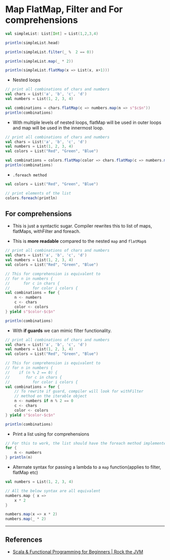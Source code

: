 # Map FlatMap, Filter and For comprehensions

```Scala
val simpleList: List[Int] = List(1,2,3,4)

println(simpleList.head)

println(simpleList.filter(_ %  2 == 0))

println(simpleList.map(_ * 2))

println(simpleList.flatMap(x => List(x, x+1)))
```

* Nested loops

```Scala
// print all combinations of chars and numbers
val chars = List('a', 'b', 'c', 'd')
val numbers = List(1, 2, 3, 4)

val combinations = chars.flatMap(c => numbers.map(n => s"$c$n"))
println(combinations)
```

* With multiple levels of nested loops, flatMap will be used in outer loops and map will be used in the innermost loop.

```Scala
// print all combinations of chars and numbers
val chars = List('a', 'b', 'c', 'd')
val numbers = List(1, 2, 3, 4)
val colors = List("Red", "Green", "Blue")

val combinations = colors.flatMap(color => chars.flatMap(c => numbers.map(n => s"$color$c$n")))
println(combinations)
```

* `.foreach method`

```Scala
val colors = List("Red", "Green", "Blue")

// print elements of the list
colors.foreach(println)
```

## For comprehensions

* This is just a syntactic sugar. Compiler rewrites this to list of maps, flatMaps, withFilter and foreach.

* This is **more readable** compared to the nested `map` and `flatMap`s

```Scala
// print all combinations of chars and numbers
val chars = List('a', 'b', 'c', 'd')
val numbers = List(1, 2, 3, 4)
val colors = List("Red", "Green", "Blue")

// This for comprehension is equivalent to
// for n in numbers {
//      for c in chars {
//          for color i colors {
val combinations = for {
    n <- numbers
    c <- chars
    color <- colors
} yield s"$color-$c$n"

println(combinations)
```

* With **if guards** we can mimic filter functionality.

```Scala
// print all combinations of chars and numbers
val chars = List('a', 'b', 'c', 'd')
val numbers = List(1, 2, 3, 4)
val colors = List("Red", "Green", "Blue")

// This for comprehension is equivalent to
// for n in numbers {
//    if (n % 2 == 0) {
//       for c in chars {
//          for color i colors {
val combinations = for {
    // To rewrite if guard, compiler will look for withFilter
    // method on the iterable object
    n <- numbers if n % 2 == 0
    c <- chars
    color <- colors
} yield s"$color-$c$n"

println(combinations)
```

* Print a list using for comprehensions

```Scala
// For this to work, the list should have the foreach method implemented
for {
    n <- numbers
} println(n)
```

* Alternate syntax for passing a lambda to a `map` function(applies to filter, flatMap etc)

```Scala
val numbers = List(1, 2, 3, 4)

// All the below syntax are all equivalent
numbers.map { x =>
    x * 2
}

numbers.map(x => x * 2)
numbers.map(_ * 2)
```

---

## References

* [Scala & Functional Programming for Beginners | Rock the JVM](https://www.udemy.com/share/1013xsCUMfd1lVR34=/)
